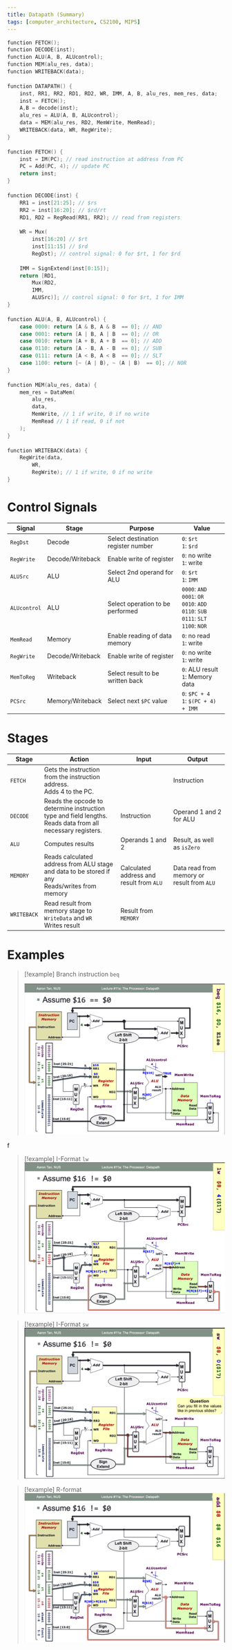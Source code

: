 ```yaml
---
title: Datapath (Summary)
tags: [computer_architecture, CS2100, MIPS]
---
```

```C
function FETCH();
function DECODE(inst);
function ALU(A, B, ALUcontrol);
function MEM(alu_res, data);
function WRITEBACK(data);

function DATAPATH() {
	inst, RR1, RR2, RD1, RD2, WR, IMM, A, B, alu_res, mem_res, data;
	inst = FETCH();
	A,B = decode(inst);
	alu_res = ALU(A, B, ALUcontrol);
	data = MEM(alu_res, RD2, MemWrite, MemRead);
	WRITEBACK(data, WR, RegWrite);
}

function FETCH() {
	inst = IM(PC); // read instruction at address from PC
	PC = Add(PC, 4); // update PC
	return inst;
}

function DECODE(inst) {
	RR1 = inst[21:25]; // $rs
	RR2 = inst[16:20]; // $rd/rt
	RD1, RD2 = RegRead(RR1, RR2); // read from registers

	WR = Mux(
		inst[16:20] // $rt
		inst[11:15] // $rd
		RegDst); // control signal: 0 for $rt, 1 for $rd

	IMM = SignExtend(inst[0:15]);
	return [RD1, 
		Mux(RD2, 
		IMM, 
		ALUSrc)]; // control signal: 0 for $rt, 1 for IMM
}

function ALU(A, B, ALUcontrol) {
	case 0000: return [A & B, A & B  == 0]; // AND
	case 0001: return [A | B, A | B  == 0]; // OR
	case 0010: return [A + B, A + B  == 0]; // ADD
	case 0110: return [A - B, A - B  == 0]; // SUB
	case 0111: return [A < B, A < B  == 0]; // SLT
	case 1100: return [~ (A | B), ~ (A | B)  == 0]; // NOR
}

function MEM(alu_res, data) {
	mem_res = DataMem(
		alu_res,
		data,
		MemWrite, // 1 if write, 0 if no write
		MemRead // 1 if read, 0 if not
	);
}

function WRITEBACK(data) {
	RegWrite(data,
		WR,
		RegWrite); // 1 if write, 0 if no write
}
```

# Control Signals

| Signal       | Stage            | Purpose                            | Value                                                                                             |
| ------------ | ---------------- | ---------------------------------- | ------------------------------------------------------------------------------------------------- |
| `RegDst`     | Decode           | Select destination register number | `0`: `$rt`<br>`1`: `$rd`                                                                          |
| `RegWrite`   | Decode/Writeback | Enable write of register           | `0`: no write<br>`1`: write                                                                       |
| `ALUSrc`     | ALU              | Select 2nd operand for ALU         | `0`: `$rt`<br>`1`: `IMM`                                                                          |
| `ALUcontrol` | ALU              | Select operation to be performed   | `0000`: `AND`<br>`0001`: `OR`<br>`0010`: `ADD`<br>`0110`: `SUB`<br>`0111`: `SLT`<br>`1100`: `NOR` |
| `MemRead`    | Memory           | Enable reading of data memory      | `0`: no read<br>`1`: write                                                                        |
| `RegWrite`   | Decode/Writeback | Enable write of register           | `0`: no write<br>`1`: write                                                                       |
| `MemToReg`   | Writeback        | Select result to be written back   | `0`: ALU result<br>`1`: Memory data                                                               |
| `PCSrc`      | Memory/Writeback | Select next `$PC` value            | `0`: `$PC + 4`<br>`1`: `$(PC + 4) + IMM`                                                          |
# Stages

| Stage       | Action                                                                                                        | Input                                    | Output                                     |
| ----------- | ------------------------------------------------------------------------------------------------------------- | ---------------------------------------- | ------------------------------------------ |
| `FETCH`     | Gets the instruction from the instruction address.<br>Adds 4 to the PC.                                       |                                          | Instruction                                |
| `DECODE`    | Reads the opcode to determine instruction type and field lengths.<br>Reads data from all necessary registers. | Instruction                              | Operand 1 and 2 for ALU                    |
| `ALU`       | Computes results                                                                                              | Operands 1 and 2                         | Result, as well as `isZero`                |
| `MEMORY`    | Reads calculated address from ALU stage and data to be stored if any<br>Reads/writes from memory              | Calculated address and result from `ALU` | Data read from memory or result from `ALU` |
| `WRITEBACK` | Read result from memory stage to `WriteData` and `WR`<br>Writes result                                        | Result from `MEMORY`                     |                                            |
# Examples
> [!example] Branch instruction `beq`
> 
> ![](media/Pasted%20image%2020240913181127.png)

f

> [!example] I-Format `lw`
> ![](media/Pasted%20image%2020240913181402.png)

> [!example] I-Format `sw`
> ![](media/Pasted%20image%2020240913181443.png)

> [!example] R-format
> ![](media/Pasted%20image%2020240913181509.png)

